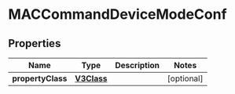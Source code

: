 
# MACCommandDeviceModeConf

## Properties
Name | Type | Description | Notes
------------ | ------------- | ------------- | -------------
**propertyClass** | [**V3Class**](V3Class.md) |  |  [optional]



